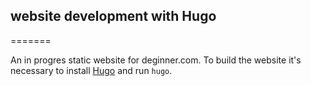## website development with Hugo
=======

An in progres static website for deginner.com. To build the website it's necessary to install [Hugo](http://gohugo.io/) and run `hugo`.
